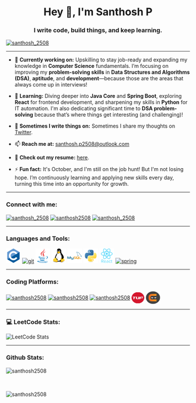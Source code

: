 <h1 align="center">Hey 👋, I'm Santhosh P</h1>
<h3 align="center">I write code, build things, and keep learning.</h3>

<p align="left">
    <a href="https://twitter.com/santhosh_2508" target="blank">
        <img src="https://img.shields.io/twitter/follow/santhosh_2508?logo=twitter&style=for-the-badge" alt="santhosh_2508" />
    </a>
</p>
<hr>

- 🔭 **Currently working on:** Upskilling to stay job-ready and expanding my knowledge in **Computer Science** fundamentals. I’m focusing on improving my **problem-solving skills** in **Data Structures and Algorithms (DSA)**, **aptitude**, and **development**—because those are the areas that always come up in interviews!

- 🌱 **Learning:** Diving deeper into **Java Core** and **Spring Boot**, exploring **React** for frontend development, and sharpening my skills in **Python** for IT automation. I'm also dedicating significant time to **DSA problem-solving** because that’s where things get interesting (and challenging)!

- 📝 **Sometimes I write things on:** Sometimes I share my thoughts on [Twitter](https://x.com/Santhosh_2508).

- 📫 **Reach me at:** [santhosh.p2508@outlook.com](mailto:santhosh.p2508@outlook.com)

- 📄 **Check out my resume:**  [here](https://github.com/Santhosh2508/Santhosh2508/resume.pdf).

- ⚡ **Fun fact:** It's October, and I'm still on the job hunt! But I'm not losing hope. I’m continuously learning and applying new skills every day, turning this time into an opportunity for growth.
<hr>
<h3 align="left">Connect with me:</h3>
<p align="left">
    <a href="https://twitter.com/santhosh_2508" target="blank">
        <img align="center" src="https://raw.githubusercontent.com/rahuldkjain/github-profile-readme-generator/master/src/images/icons/Social/twitter.svg" alt="santhosh_2508" height="30" width="40" /></a>
    <a href="https://linkedin.com/in/santhosh2508" target="blank">
        <img align="center" src="https://raw.githubusercontent.com/rahuldkjain/github-profile-readme-generator/master/src/images/icons/Social/linked-in-alt.svg" alt="santhosh2508" height="30" width="40" /></a>
    <a href="https://instagram.com/santhosh_2508" target="blank">
        <img align="center" src="https://raw.githubusercontent.com/rahuldkjain/github-profile-readme-generator/master/src/images/icons/Social/instagram.svg" alt="santhosh_2508" height="30" width="40" /></a>

</p>
<hr>
<h3 align="left">Languages and Tools:</h3>
<p align="left">
    <a href="https://www.cprogramming.com/" target="_blank" >
        <img src="https://raw.githubusercontent.com/devicons/devicon/master/icons/c/c-original.svg" alt="c" width="40" height="40"/></a>
    <a href="https://git-scm.com/" target="_blank" >
        <img src="https://www.vectorlogo.zone/logos/git-scm/git-scm-icon.svg" alt="git" width="40" height="40"/></a>
    <a href="https://www.java.com" target="_blank" >
        <img src="https://raw.githubusercontent.com/devicons/devicon/master/icons/java/java-original.svg" alt="java" width="40" height="40"/></a>
    <a href="https://www.linux.org/" target="_blank" >
        <img src="https://raw.githubusercontent.com/devicons/devicon/master/icons/linux/linux-original.svg" alt="linux" width="40" height="40"/></a>
    <a href="https://www.mysql.com/" target="_blank" >
        <img src="https://raw.githubusercontent.com/devicons/devicon/master/icons/mysql/mysql-original-wordmark.svg" alt="mysql" width="40" height="40"/></a>
    <a href="https://www.python.org" target="_blank" >
        <img src="https://raw.githubusercontent.com/devicons/devicon/master/icons/python/python-original.svg" alt="python" width="40" height="40"/></a>
    <a href="https://reactjs.org/" target="_blank" >
        <img src="https://raw.githubusercontent.com/devicons/devicon/master/icons/react/react-original-wordmark.svg" alt="react" width="40" height="40"/></a>
    <a href="https://spring.io/" target="_blank" >
        <img src="https://www.vectorlogo.zone/logos/springio/springio-icon.svg" alt="spring" width="40" height="40"/></a>
</p>
<hr>
<h3 align="left">Coding Platforms:</h3>
<p align="left">
        <a href="https://www.hackerrank.com/santhosh2508" target="blank">
        <img align="center" src="https://raw.githubusercontent.com/rahuldkjain/github-profile-readme-generator/master/src/images/icons/Social/hackerrank.svg" alt="santhosh2508" height="30" width="40" /></a>
    <a href="https://www.leetcode.com/santhosh2508" target="blank">
        <img align="center" src="https://raw.githubusercontent.com/rahuldkjain/github-profile-readme-generator/master/src/images/icons/Social/leet-code.svg" alt="santhosh2508" height="30" width="40" /></a>
    <a href="https://auth.geeksforgeeks.org/user/santhosh2508" target="blank">
        <img align="center" src="https://raw.githubusercontent.com/rahuldkjain/github-profile-readme-generator/master/src/images/icons/Social/geeks-for-geeks.svg" alt="santhosh2508" height="30" width="40" /></a> 
    <a href="https://takeuforward.org/profile/Santhosh2508" target="blank">
    <img align="center" src="logo.png" alt="TakeUForward" height="30" width="35" /></a> 
    <a href="https://www.naukri.com/code360/profile/7c9b6980-6c7a-4b15-95a5-25e12a478e4f" target="blank">
    <img align="center" src="logo_cn.png" alt="CodeStudio" height="35" width="40" /></a>
</p>
<hr>
<h3 align="left">💻 LeetCode Stats:</h3>

![LeetCode Stats](https://leetcard.jacoblin.cool/santhosh2508?theme=dark&font=Roboto&ext=contest)

<hr>
<h3 align="left"> Github Stats:</h3>

<p align="center"> 
     <p><img align="center" src="https://github-readme-stats.vercel.app/api?username=santhosh2508&show_icons=true&locale=en&theme=tokyonight" alt="santhosh2508" />
    </p>&nbsp;
    <p>
        <img align="center" src="https://github-readme-streak-stats.herokuapp.com/?user=santhosh2508&theme=tokyonight" alt="santhosh2508" />
    </p>
   
</p>
